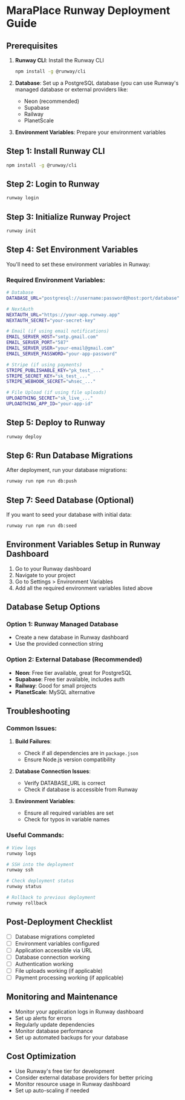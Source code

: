# MaraPlace Runway Deployment Guide

## Prerequisites

1. **Runway CLI**: Install the Runway CLI
   ```bash
   npm install -g @runway/cli
   ```

2. **Database**: Set up a PostgreSQL database (you can use Runway's managed database or external providers like:
   - Neon (recommended)
   - Supabase
   - Railway
   - PlanetScale

3. **Environment Variables**: Prepare your environment variables

## Step 1: Install Runway CLI

```bash
npm install -g @runway/cli
```

## Step 2: Login to Runway

```bash
runway login
```

## Step 3: Initialize Runway Project

```bash
runway init
```

## Step 4: Set Environment Variables

You'll need to set these environment variables in Runway:

### Required Environment Variables:

```bash
# Database
DATABASE_URL="postgresql://username:password@host:port/database"

# NextAuth
NEXTAUTH_URL="https://your-app.runway.app"
NEXTAUTH_SECRET="your-secret-key"

# Email (if using email notifications)
EMAIL_SERVER_HOST="smtp.gmail.com"
EMAIL_SERVER_PORT="587"
EMAIL_SERVER_USER="your-email@gmail.com"
EMAIL_SERVER_PASSWORD="your-app-password"

# Stripe (if using payments)
STRIPE_PUBLISHABLE_KEY="pk_test_..."
STRIPE_SECRET_KEY="sk_test_..."
STRIPE_WEBHOOK_SECRET="whsec_..."

# File Upload (if using file uploads)
UPLOADTHING_SECRET="sk_live_..."
UPLOADTHING_APP_ID="your-app-id"
```

## Step 5: Deploy to Runway

```bash
runway deploy
```

## Step 6: Run Database Migrations

After deployment, run your database migrations:

```bash
runway run npm run db:push
```

## Step 7: Seed Database (Optional)

If you want to seed your database with initial data:

```bash
runway run npm run db:seed
```

## Environment Variables Setup in Runway Dashboard

1. Go to your Runway dashboard
2. Navigate to your project
3. Go to Settings > Environment Variables
4. Add all the required environment variables listed above

## Database Setup Options

### Option 1: Runway Managed Database
- Create a new database in Runway dashboard
- Use the provided connection string

### Option 2: External Database (Recommended)
- **Neon**: Free tier available, great for PostgreSQL
- **Supabase**: Free tier available, includes auth
- **Railway**: Good for small projects
- **PlanetScale**: MySQL alternative

## Troubleshooting

### Common Issues:

1. **Build Failures**:
   - Check if all dependencies are in `package.json`
   - Ensure Node.js version compatibility

2. **Database Connection Issues**:
   - Verify DATABASE_URL is correct
   - Check if database is accessible from Runway

3. **Environment Variables**:
   - Ensure all required variables are set
   - Check for typos in variable names

### Useful Commands:

```bash
# View logs
runway logs

# SSH into the deployment
runway ssh

# Check deployment status
runway status

# Rollback to previous deployment
runway rollback
```

## Post-Deployment Checklist

- [ ] Database migrations completed
- [ ] Environment variables configured
- [ ] Application accessible via URL
- [ ] Database connection working
- [ ] Authentication working
- [ ] File uploads working (if applicable)
- [ ] Payment processing working (if applicable)

## Monitoring and Maintenance

- Monitor your application logs in Runway dashboard
- Set up alerts for errors
- Regularly update dependencies
- Monitor database performance
- Set up automated backups for your database

## Cost Optimization

- Use Runway's free tier for development
- Consider external database providers for better pricing
- Monitor resource usage in Runway dashboard
- Set up auto-scaling if needed 